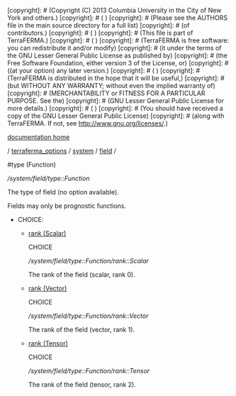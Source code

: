 [copyright]: # (Copyright (C) 2013 Columbia University in the City of New York and others.)
[copyright]: # ( )
[copyright]: # (Please see the AUTHORS file in the main source directory for a full list)
[copyright]: # (of contributors.)
[copyright]: # ( )
[copyright]: # (This file is part of TerraFERMA.)
[copyright]: # ( )
[copyright]: # (TerraFERMA is free software: you can redistribute it and/or modify)
[copyright]: # (it under the terms of the GNU Lesser General Public License as published by)
[copyright]: # (the Free Software Foundation, either version 3 of the License, or)
[copyright]: # ((at your option) any later version.)
[copyright]: # ( )
[copyright]: # (TerraFERMA is distributed in the hope that it will be useful,)
[copyright]: # (but WITHOUT ANY WARRANTY; without even the implied warranty of)
[copyright]: # (MERCHANTABILITY or FITNESS FOR A PARTICULAR PURPOSE. See the)
[copyright]: # (GNU Lesser General Public License for more details.)
[copyright]: # ( )
[copyright]: # (You should have received a copy of the GNU Lesser General Public License)
[copyright]: # (along with TerraFERMA. If not, see <http://www.gnu.org/licenses/>.)

[documentation home](https://github.com/terraferma/terraferma/wiki/Documentation)

/ [terraferma_options](../../../terraferma_options.md) / [system](../../system.md) / [field](../field.md) /

#type (Function)

*/system/field/type::Function*

The type of field (no option available).

Fields may only be prognostic functions.

* CHOICE:
    * [rank (Scalar)](type__Function/rank__Scalar.md "child")

        CHOICE 

        */system/field/type::Function/rank::Scalar*

        The rank of the field (scalar, rank 0).

    * [rank (Vector)](type__Function/rank__Vector.md "child")

        CHOICE 

        */system/field/type::Function/rank::Vector*

        The rank of the field (vector, rank 1).

    * [rank (Tensor)](type__Function/rank__Tensor.md "child")

        CHOICE 

        */system/field/type::Function/rank::Tensor*

        The rank of the field (tensor, rank 2).

[autogenerated]: # (This file was automatically generated from the schema file:/home/cwilson/repos/github/TerraFERMA/TerraFERMA/buckettools/schemas/function.rng.)


